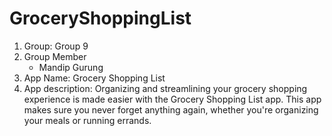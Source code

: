 # GroceryShoppingList

1) Group: Group 9
2) Group Member
    - Mandip Gurung 
1) App Name: Grocery Shopping List
2) App description: Organizing and streamlining your grocery shopping experience is made easier with the Grocery Shopping List app. This app makes sure you never forget anything again, whether you're organizing your meals or running errands.
